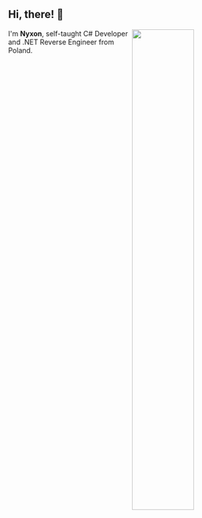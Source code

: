 ## Hi, there! :wave:

[<img align="right" width="50%" src="https://github-readme-stats.vercel.app/api?username=Nyxonn&show_icons=true">](https://metrics.lecoq.io/Nyxonn?template=classic)

I'm **Nyxon**, self-taught C# Developer and .NET Reverse Engineer from Poland.

